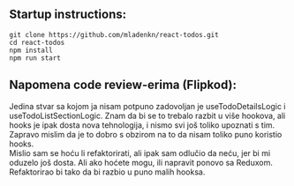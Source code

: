 ## Startup instructions:
`git clone https://github.com/mladenkn/react-todos.git`<br>
`cd react-todos`<br>
`npm install`<br>
`npm run start`<br>

## Napomena code review-erima (Flipkod):
Jedina stvar sa kojom ja nisam potpuno zadovoljan je useTodoDetailsLogic i useTodoListSectionLogic. Znam da bi se to trebalo razbit u više hookova, ali hooks je ipak dosta nova tehnologija, i nismo svi još toliko upoznati s tim. Zapravo mislim da je to dobro s obzirom na to da nisam toliko puno koristio hooks. <br>
Mislio sam se hoću li refaktorirati, ali ipak sam odlučio da neću, jer bi mi oduzelo još dosta. Ali ako hoćete mogu, ili napravit ponovo sa Reduxom.
Refaktorirao bi tako da bi razbio u puno malih hooksa.
